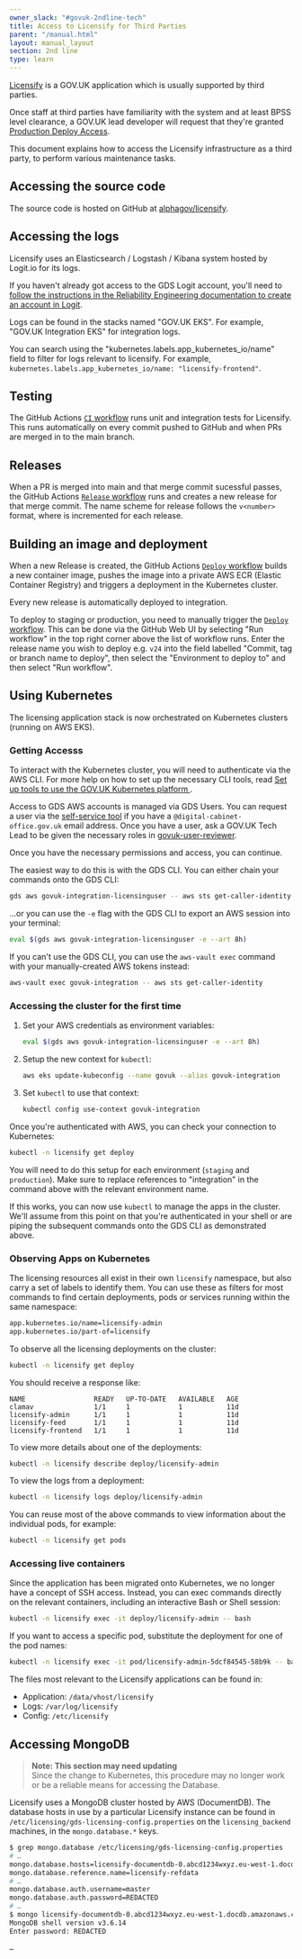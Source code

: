```yaml
---
owner_slack: "#govuk-2ndline-tech"
title: Access to Licensify for Third Parties
parent: "/manual.html"
layout: manual_layout
section: 2nd line
type: learn
---
```


[Licensify](/manual/licensing.html) is a GOV.UK application which is usually supported by third parties.

Once staff at third parties have familiarity with the system and at least BPSS level clearance, a GOV.UK lead developer will request that they're granted [Production Deploy Access](/manual/rules-for-getting-production-access.html#production-deploy-access).

This document explains how to access the Licensify infrastructure as a third party, to perform various maintenance tasks.

## Accessing the source code

The source code is hosted on GitHub at [alphagov/licensify](https://github.com/alphagov/licensify).

## Accessing the logs

Licensify uses an Elasticsearch / Logstash / Kibana system hosted by Logit.io for its logs.

If you haven't already got access to the GDS Logit account, you'll need to [follow the instructions in the Reliability Engineering documentation to create an account in Logit](https://reliability-engineering.cloudapps.digital/logging.html#get-started-with-logit).

Logs can be found in the stacks named "GOV.UK <environment> EKS". For example, "GOV.UK Integration EKS" for integration logs.

You can search using the "kubernetes.labels.app_kubernetes_io/name" field to filter for logs relevant to licensify. For example, `kubernetes.labels.app_kubernetes_io/name: "licensify-frontend"`.

## Testing

The GitHub Actions [`CI` workflow](https://github.com/alphagov/licensify/actions/workflows/ci.yml) runs unit and integration tests for Licensify. This runs automatically on every commit pushed to GitHub and when PRs are merged in to the main branch.

## Releases

When a PR is merged into main and that merge commit sucessful passes, the GitHub Actions [`Release` workflow](https://github.com/alphagov/licensify/actions/workflows/release.yml) runs and creates a new release for that merge commit. The name scheme for release follows the `v<number>` format, where <number> is incremented for each release.

## Building an image and deployment

When a new Release is created, the GitHub Actions [`Deploy` workflow](https://github.com/alphagov/licensify/actions/workflows/deploy.yml) builds a new container image, pushes the image into a private AWS ECR (Elastic Container Registry) and triggers a deployment in the Kubernetes cluster.

Every new release is automatically deployed to integration.

To deploy to staging or production, you need to manually trigger the [`Deploy` workflow](https://github.com/alphagov/licensify/actions/workflows/deploy.yml). This can be done via the GitHub Web UI by selecting "Run workflow" in the top right corner above the list of workflow runs. Enter the release name you wish to deploy e.g. `v24` into the field labelled "Commit, tag or branch name to deploy", then select the "Environment to deploy to" and then select "Run workflow".

## Using Kubernetes

The licensing application stack is now orchestrated on Kubernetes clusters (running on AWS EKS).

### Getting Accesss

To interact with the Kubernetes cluster, you will need to authenticate via the AWS CLI. For more help on how to set up the necessary CLI tools, read [Set up tools to use the GOV.UK Kubernetes platform
](https://docs.publishing.service.gov.uk/kubernetes/get-started/set-up-tools/).

Access to GDS AWS accounts is managed via GDS Users. You can request a user via the [self-service tool](https://gds-request-an-aws-account.cloudapps.digital/) if you have a `@digital-cabinet-office.gov.uk` email address. Once you have a user, ask a GOV.UK Tech Lead to be given the necessary roles in [govuk-user-reviewer](https://github.com/alphagov/govuk-user-reviewer).

Once you have the necessary permissions and access, you can continue.

The easiest way to do this is with the GDS CLI. You can either chain your commands onto the GDS CLI:

```sh
gds aws govuk-integration-licensinguser -- aws sts get-caller-identity
```

...or you can use the `-e` flag with the GDS CLI to export an AWS session into your terminal:

```sh
eval $(gds aws govuk-integration-licensinguser -e --art 8h)
```

If you can't use the GDS CLI, you can use the `aws-vault exec` command with your manually-created AWS tokens instead:

```sh
aws-vault exec govuk-integration -- aws sts get-caller-identity
```

### Accessing the cluster for the first time

1. Set your AWS credentials as environment variables:

    ```sh
    eval $(gds aws govuk-integration-licensinguser -e --art 8h)
    ```

1. Setup the new context for `kubectl`:

    ```sh
    aws eks update-kubeconfig --name govuk --alias govuk-integration
    ```

1. Set `kubectl` to use that context:

    ```sh
    kubectl config use-context govuk-integration
    ```

Once you're authenticated with AWS, you can check your connection to Kubernetes:

```sh
kubectl -n licensify get deploy
```

You will need to do this setup for each environment (`staging` and `production`). Make sure to replace references to "integration" in the command above with the relevant environment name.

If this works, you can now use `kubectl` to manage the apps in the cluster. We'll assume from this point on that you're authenticated in your shell or are piping the subsequent commands onto the GDS CLI as demonstrated above.

### Observing Apps on Kubernetes

The licensing resources all exist in their own `licensify` namespace, but also carry a set of labels to identify them. You can use these as filters for most commands to find certain deployments, pods or services running within the same namespace:

```txt
app.kubernetes.io/name=licensify-admin
app.kubernetes.io/part-of=licensify
```

To observe all the licensing deployments on the cluster:

```sh
kubectl -n licensify get deploy
```

You should receive a response like:

```
NAME                 READY   UP-TO-DATE   AVAILABLE   AGE
clamav               1/1     1            1           11d
licensify-admin      1/1     1            1           11d
licensify-feed       1/1     1            1           11d
licensify-frontend   1/1     1            1           11d
```

To view more details about one of the deployments:

```sh
kubectl -n licensify describe deploy/licensify-admin
````

To view the logs from a deployment:

```sh
kubectl -n licensify logs deploy/licensify-admin
```

You can reuse most of the above commands to view information about the individual pods, for example:

```sh
kubectl -n licensify get pods
```

### Accessing live containers

Since the application has been migrated onto Kubernetes, we no longer have a concept of SSH access. Instead, you can exec commands directly on the relevant containers, including an interactive Bash or Shell session:

```sh
kubectl -n licensify exec -it deploy/licensify-admin -- bash
```

If you want to access a specific pod, substitute the deployment for one of the pod names:

```sh
kubectl -n licensify exec -it pod/licensify-admin-5dcf84545-58b9k -- bash
```

The files most relevant to the Licensify applications can be found in:

* Application: `/data/vhost/licensify`
* Logs: `/var/log/licensify`
* Config: `/etc/licensify`

## Accessing MongoDB

> **Note: This section may need updating**  
> Since the change to Kubernetes, this procedure may no longer work or be a reliable means for accessing the Database.

Licensify uses a MongoDB cluster hosted by AWS (DocumentDB). The database hosts in use by a particular Licensify instance can be found in `/etc/licensing/gds-licensing-config.properties` on the `licensing_backend` machines, in the `mongo.database.*` keys.

```sh
$ grep mongo.database /etc/licensing/gds-licensing-config.properties
# …
mongo.database.hosts=licensify-documentdb-0.abcd1234wxyz.eu-west-1.docdb.amazonaws.com,licensify-documentdb-1.abcd1234wxyz.eu-west-1.docdb.amazonaws.com,licensify-documentdb-2.abcd1234wxyz.eu-west-1.docdb.amazonaws.com
mongo.database.reference.name=licensify-refdata
# …
mongo.database.auth.username=master
mongo.database.auth.password=REDACTED
# …
$ mongo licensify-documentdb-0.abcd1234wxyz.eu-west-1.docdb.amazonaws.com/licensify-refdata -u master
MongoDB shell version v3.6.14
Enter password: REDACTED

…
```
